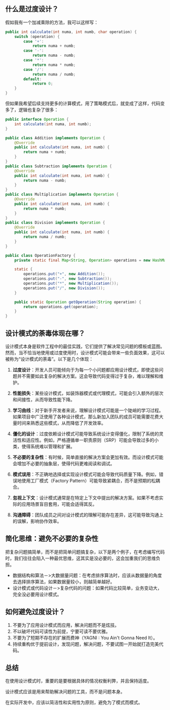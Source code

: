 ## 什么是过度设计？

假如我有一个加减乘除的方法，我可以这样写：

```java
public int calculate(int numa, int numb, char operation) {
    switch (operation) {
        case '+':
            return numa + numb;
        case '-':
            return numa - numb;
        case '*':
            return numa * numb;
        case '/':
            return numa / numb;
        default:
            return 0;
    }
}
```

但如果我希望后续支持更多的计算模式，用了策略模式后，就变成了这样，代码变多了，逻辑也复杂了很多：

```java
public interface Operation {
    int calculate(int numa, int numb);
}
```

```java
public class Addition implements Operation {
    @Override
    public int calculate(int numa, int numb) {
        return numa + numb;
    }
}
public class Subtraction implements Operation {
    @Override
    public int calculate(int numa, int numb) {
        return numa - numb;
    }
}
public class Multiplication implements Operation {
    @Override
    public int calculate(int numa, int numb) {
        return numa * numb;
    }
}
public class Division implements Operation {
    @Override
    public int calculate(int numa, int numb) {
        return numa / numb;
    }
}
```

```java
public class OperationFactory {
    private static final Map<String, Operation> operations = new HashMap<>();

    static {
        operations.put("+", new Addition());
        operations.put("-", new Subtraction());
        operations.put("*", new Multiplication());
        operations.put("/", new Division());
    }

    public static Operation getOperation(String operation) {
        return operations.get(operation);
    }
}
```

## 设计模式的荼毒体现在哪？

设计模式本身是软件工程中的最佳实践，它们提供了解决常见问题的模板或蓝图。然而，当不恰当地使用或过度使用时，设计模式可能会带来一些负面效果，这可以被称为“设计模式的荼毒”。以下是几个体现：

1. **过度设计**：开发人员可能倾向于为每一个小问题都应用设计模式，即使这些问题并不需要如此复杂的解决方案。这会导致代码变得过于复杂，难以理解和维护。
   
2. **性能损失**：某些设计模式，如装饰器模式或代理模式，可能会引入额外的层次和间接性，从而导致性能下降。
   
3. **学习曲线**：对于新手开发者来说，理解设计模式可能是一个陡峭的学习过程。如果项目中广泛使用了各种设计模式，那么新加入团队的成员可能需要花费大量时间来熟悉这些模式，从而降低了开发效率。
   
4. **僵化的设计**：过度依赖设计模式可能导致系统设计变得僵化，限制了系统的灵活性和适应性。例如，严格遵循单一职责原则（SRP）可能会导致过多的小类，使得系统难以管理和扩展。
   
5. **不必要的复杂性**：有时候，简单直接的解决方案会更加有效。而设计模式可能会增加不必要的抽象层，使得代码更难阅读和调试。
   
6. **模式误用**：不正确地选择或实现设计模式可能会导致代码质量下降。例如，错误地使用工厂模式（Factory Pattern）可能导致紧耦合，而不是预期的松耦合。
   
7. **忽视上下文**：设计模式通常是在特定上下文中提出的解决方案。如果不考虑实际的应用场景盲目套用，可能会适得其反。
   
8. **沟通障碍**：团队成员之间对设计模式的理解可能存在差异，这可能导致沟通上的误解，影响协作效率。

## 简化思维：避免不必要的复杂性

把复杂问题搞简单，而不是把简单问题搞复杂，以下是两个例子，在考虑编写代码时，我们往往会陷入一种最优思维，这其实是没必要的，这会加重我们的思维负担。

- 数据结构和算法－>大数据量问题：在考虑排序算法时，应该从数据量的角度去选择排序算法，如果数据量较小，则越简单越好。
- 设计模式或代码设计－>复杂代码的问题：如果代码比较简单，业务变动大，完全没必要用设计模式。

## 如何避免过度设计？

1. 不要为了应用设计模式而应用，解决问题而不是炫技。
2. 不以破坏代码可读性为前提，宁要可读不要优雅。
3. 不要为了短期不存在的扩展而费神（YAGNI : You Ain't Gonna Need It）。
4. 持续重构优于提前设计，发现问题，解决问题，不要试图一开始就打造完美代码。

## 总结

在使用设计模式时，重要的是要根据具体的情况权衡利弊，并且保持适度。

设计模式应该是用来帮助解决问题的工具，而不是问题本身。

在实际开发中，应该以简洁性和实用性为原则，避免为了模式而模式。